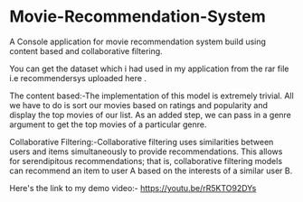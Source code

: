 # Movie-Recommendation-System
A Console application for movie recommendation system build using content based and collaborative filtering.

You can get the dataset which i had used in my application from the rar file i.e recommendersys uploaded here .


The content based:-The implementation of this model is extremely trivial. All we have to do is sort our movies based on ratings and popularity and display the top movies of our list. As an added step, we can pass in a genre argument to get the top movies of a particular genre.

Collaborative Filtering:-Collaborative filtering uses similarities between users and items simultaneously to provide recommendations. This allows for serendipitous recommendations; that is, collaborative filtering models can recommend an item to user A based on the interests of a similar user B.


Here's the link to my demo video:- https://youtu.be/rR5KTO92DYs


